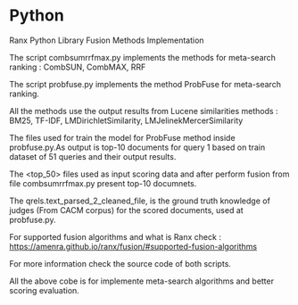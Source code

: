 # Python
Ranx Python Library Fusion Methods Implementation

The script combsumrrfmax.py implements the methods for meta-search ranking : CombSUN, CombMAX, RRF

The script probfuse.py implements the method ProbFuse for meta-search ranking.

All the methods use the output results from Lucene similarities methods : BM25, TF-IDF, LMDirichletSimilarity, LMJelinekMercerSimilarity

The <cleaned> files used for train the model for ProbFuse method inside probfuse.py.As output is top-10 documents for query 1 
based on train dataset of 51 queries and their output results. 

The <top_50> files used as input scoring data and after perform fusion from file combsumrrfmax.py present top-10 documnets.

The qrels.text_parsed_2_cleaned_file, is the ground truth knowledge of judges (From CACM corpus) for the scored documents, used at probfuse.py.

For supported fusion algorithms and what is Ranx check : https://amenra.github.io/ranx/fusion/#supported-fusion-algorithms

For more information check the source code of both scripts.

All the above cobe is for implemente meta-search algorithms and better scoring evaluation.
